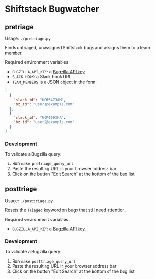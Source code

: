# Shiftstack Bugwatcher

## pretriage

Usage: `./pretriage.py`

Finds untriaged, unassigned Shiftstack bugs and assigns them to a team member.

Required environment variables:

* `BUGZILLA_API_KEY`: a [Bugzilla API key](https://bugzilla.redhat.com/userprefs.cgi?tab=apikey). 
* `SLACK_HOOK`: a Slack hook URL.
* `TEAM_MEMBERS` is a JSON object in the form:

```json
[
  {
    "slack_id": "UG65473AM",
    "bz_id": "user1@example.com"
  },
  {
    "slack_id": "UGF8B93HA",
    "bz_id": "user2@example.com"
  }
]
```

### Development

To validate a Bugzilla query:

1. Run `make pretriage_query_url`
1. Paste the resulting URL in your browser address bar
1. Click on the button "Edit Search" at the bottom of the bug list

## posttriage

Usage: `./posttriage.py`

Resets the `Triaged` keyword on bugs that still need attention.

Required environment variables:

* `BUGZILLA_API_KEY`: a [Bugzilla API key](https://bugzilla.redhat.com/userprefs.cgi?tab=apikey). 

### Development

To validate a Bugzilla query:

1. Run `make posttriage_query_url`
1. Paste the resulting URL in your browser address bar
1. Click on the button "Edit Search" at the bottom of the bug list
